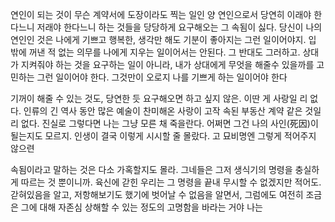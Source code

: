 연인이 되는 것이 무슨 계약서에 도장이라도 찍는 일인 양 연인으로서 당연히 이래야 한다느니 저래야 한다느니 하는 것들을 당당하게 요구해오는 그 속됨이 싫다. 당신이 나의 연인인 것은 나에게 기쁘고 행복한, 생각만 해도 기분이 좋아지는 그런 일이어야지. 입 밖에 꺼낸 적 없는 의무를 나에게 지우는 일이어서는 안된다. 그 반대도 그러하고. 상대가 지켜줘야 하는 것을 요구하는 일이 아니라, 내가 상대에게 무엇을 해줄수 있을까를 고민하는 그런 일이어야 한다. 그것만이 오로지 나를 기쁘게 하는 일이어야 한다

기꺼이 해줄 수 있는 것도, 당연한 듯 요구해오면 하고 싶지 않은. 이딴 게 사랑일 리 없다. 인류의 긴 역사 동안 많은 예술이 찬미해온 사랑이 고작 속된 부동산 계약 같은 것일 리 없다. 진실로 그렇다면 나는 그냥 모른 채 죽을란다. 어쩌면 그건 나의 사인(死因)이 될는지도 모르지. 인생이 결국 이렇게 시시할 줄 몰랐다. 고 묘비명엔 그렇게 적어주지 않으련  

속됨이라고 말하는 것은 다소 가혹할지도 몰라. 그네들은 그저 생식기의 명령을 충실하게 따르는 것 뿐이니까. 육신에 갇힌 우리는 그 명령을 끝내 무시할 수 없겠지만 적어도. 갇혀있음을 알고, 저항해보기도 했기에 벗어날 수 없음을 알면서, 그럼에도 여전히 조금은 그에 대해 자존심 상해할 수 있는 정도의 고명함을 바라는 거야 나는